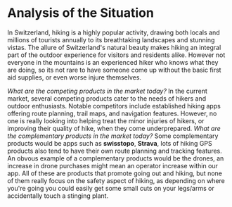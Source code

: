 # Analysis of the Situation
In Switzerland, hiking is a highly popular activity, drawing both locals and millions of tourists annually to its breathtaking landscapes and stunning vistas. The allure of Switzerland's natural beauty makes hiking an integral part of the outdoor experience for visitors and residents alike. However not everyone in the mountains is an experienced hiker who knows what they are doing, so its not rare to have someone come up without the basic first aid supplies, or even worse injure themselves.

*What are the competing products in the market today?*
In the current market, several competing products cater to the needs of hikers and outdoor enthusiasts. Notable competitors include established hiking apps offering route planning, trail maps, and navigation features. However, no one is really looking into helping treat the minor injuries of hikers, or improving their quality of hike, when they come underprepared.
*What are the complementary products in the market today?*
Some complementary products would be apps such as **swisstopo**, **Strava**, lots of hiking GPS products also tend to have their own route planning and tracking features. An obvous example of a complementary products would be the drones, an increase in drone purchases might mean an operator increase within our app. 
All of these are products that promote going out and hiking, but none of them really focus on the safety aspect of hiking, as depending on where you're going you could easily get some small cuts on your legs/arms or accidentally touch a stinging plant.